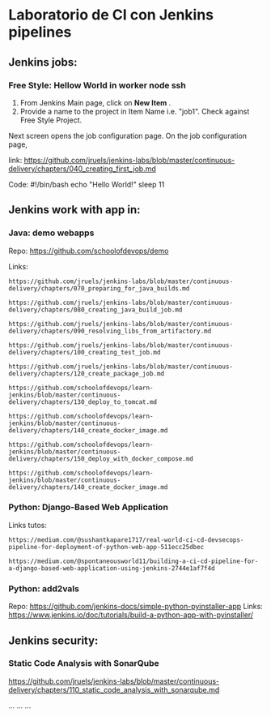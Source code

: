 # Laboratorio de CI con Jenkins pipelines

## Jenkins jobs:

### Free Style: Hellow World in worker node ssh

1. From Jenkins Main page, click on  **New Item** .
2. Provide a name to the project in Item Name i.e. "job1". Check against Free Style Project.

Next screen opens the job configuration page. On the job configuration page,

link: https://github.com/jruels/jenkins-labs/blob/master/continuous-delivery/chapters/040_creating_first_job.md

Code:
#!/bin/bash
echo "Hello World!"
sleep 11

## Jenkins work with app in:

### Java: demo webapps

Repo:
    https://github.com/schoolofdevops/demo

Links:

    https://github.com/jruels/jenkins-labs/blob/master/continuous-delivery/chapters/070_preparing_for_java_builds.md

    https://github.com/jruels/jenkins-labs/blob/master/continuous-delivery/chapters/080_creating_java_build_job.md

    https://github.com/jruels/jenkins-labs/blob/master/continuous-delivery/chapters/090_resolving_libs_from_artifactory.md

    https://github.com/jruels/jenkins-labs/blob/master/continuous-delivery/chapters/100_creating_test_job.md

    https://github.com/jruels/jenkins-labs/blob/master/continuous-delivery/chapters/120_create_package_job.md

    https://github.com/schoolofdevops/learn-jenkins/blob/master/continuous-delivery/chapters/130_deploy_to_tomcat.md

    https://github.com/schoolofdevops/learn-jenkins/blob/master/continuous-delivery/chapters/140_create_docker_image.md

    https://github.com/schoolofdevops/learn-jenkins/blob/master/continuous-delivery/chapters/150_deploy_with_docker_compose.md

    https://github.com/schoolofdevops/learn-jenkins/blob/master/continuous-delivery/chapters/140_create_docker_image.md

### Python: Django-Based Web Application

Links tutos:

    https://medium.com/@sushantkapare1717/real-world-ci-cd-devsecops-pipeline-for-deployment-of-python-web-app-511ecc25dbec

    https://medium.com/@spontaneousworld11/building-a-ci-cd-pipeline-for-a-django-based-web-application-using-jenkins-2744e1af7f4d


### Python: add2vals

Repo:
    https://github.com/jenkins-docs/simple-python-pyinstaller-app
Links:
    https://www.jenkins.io/doc/tutorials/build-a-python-app-with-pyinstaller/

## Jenkins security:

### Static Code Analysis with SonarQube

https://github.com/jruels/jenkins-labs/blob/master/continuous-delivery/chapters/110_static_code_analysis_with_sonarqube.md

...
...
... 
